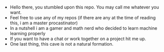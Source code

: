 - Hello there, you stumbled upon this repo. You may call me whatever you want.
- Feel free to use any of my repos (if there are any at the time of reading this, i am a master procastinator)
- In a nutshell i am a gamer and math nerd who decided to learn machine learning properly
- If you want to have a chat or work together on a project hit me up. 
- One last thing, this cave is not a natural formation. 
